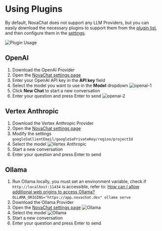 # Using Plugins

By default, NovaChat does not support any LLM Providers, but you can easily download the necessary plugins to support them from the [plugin list](https://app.novachat.dev/#/plugins), and then configure them in the [settings](https://app.novachat.dev/#/settings).

![Plugin Usage](/images/plugin-usage-1.png)

## OpenAI

1. Download the OpenAI Provider
2. Open the [NovaChat settings page](https://app.novachat.dev/#/settings)
3. Enter your OpenAI API key in the **API key** field
4. Select the model you want to use in the **Model** dropdown
   ![openai-1](/images/plugin-usage-openai-1.png)
5. Click **New Chat** to start a new conversation
6. Enter your question and press Enter to send
   ![openai-2](/images/plugin-usage-openai-2.png)

## Vertex Anthropic

1. Download the Vertex Anthropic Provider
2. Open the [NovaChat settings page](https://app.novachat.dev/#/settings)
3. Modify the settings `googleSaClientEmail/googleSaPrivateKey/region/projectId`
4. Select the model
   ![Vertex Anthropic](/images/plugin-usage-vertex-anthropic-1.png)
5. Start a new conversation
6. Enter your question and press Enter to send

## Ollama

1. Run Ollama locally, you must set an environment variable, check if `http://localhost:11434` is accessible, refer to: [How can I allow additional web origins to access Ollama?](https://github.com/ollama/ollama/blob/main/docs/faq.md#how-do-i-configure-ollama-server)
   `OLLAMA_ORIGINS="https://app.novachat.dev" ollama serve`
2. Download the Ollama Provider
3. Open the [NovaChat settings page](https://app.novachat.dev/#/settings)
   ![Ollama](/images/plugin-usage-ollama-1.png)
4. Select the model
   ![Ollama](/images/plugin-usage-ollama-2.png)
5. Start a new conversation
6. Enter your question and press Enter to send

